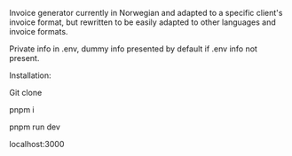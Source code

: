 Invoice generator currently in Norwegian and adapted to a specific client's invoice format, but rewritten to be easily adapted to other languages and invoice formats.

Private info in .env, dummy info presented by default if .env info not present.

Installation:

Git clone

pnpm i

pnpm run dev

localhost:3000
